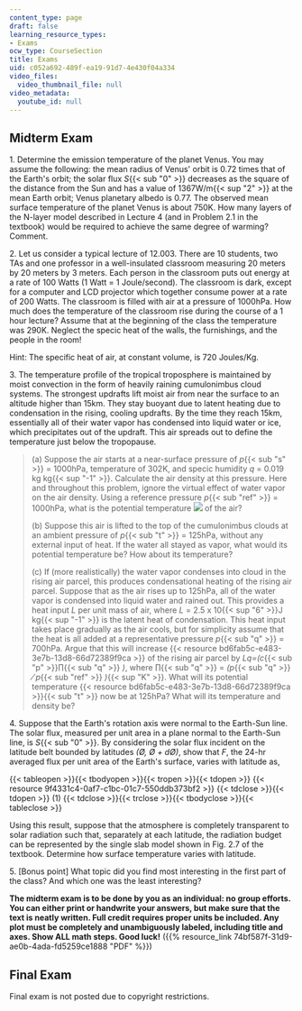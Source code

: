 ```yaml
---
content_type: page
draft: false
learning_resource_types:
- Exams
ocw_type: CourseSection
title: Exams
uid: c052a692-489f-ea19-91d7-4e430f04a334
video_files:
  video_thumbnail_file: null
video_metadata:
  youtube_id: null
---
```

## Midterm Exam

1\. Determine the emission temperature of the planet Venus. You may assume the following: the mean radius of Venus' orbit is 0.72 times that of the Earth's orbit; the solar flux _S_{{< sub "0" >}} decreases as the square of the distance from the Sun and has a value of 1367W/m{{< sup "2" >}} at the mean Earth orbit; Venus planetary albedo is 0.77. The observed mean surface temperature of the planet Venus is about 750K. How many layers of the N-layer model described in Lecture 4 (and in Problem 2.1 in the textbook) would be required to achieve the same degree of warming? Comment.

2\. Let us consider a typical lecture of 12.003. There are 10 students, two TAs and one professor in a well-insulated classroom measuring 20 meters by 20 meters by 3 meters. Each person in the classroom puts out energy at a rate of 100 Watts (1 Watt = 1 Joule/second). The classroom is dark, except for a computer and LCD projector which together consume power at a rate of 200 Watts. The classroom is filled with air at a pressure of 1000hPa. How much does the temperature of the classroom rise during the course of a 1 hour lecture? Assume that at the beginning of the class the temperature was 290K. Neglect the specic heat of the walls, the furnishings, and the people in the room!

Hint: The specific heat of air, at constant volume, is 720 Joules/Kg.

3\. The temperature profile of the tropical troposphere is maintained by moist convection in the form of heavily raining cumulonimbus cloud systems. The strongest updrafts lift moist air from near the surface to an altitude higher than 15km. They stay buoyant due to latent heating due to condensation in the rising, cooling updrafts. By the time they reach 15km, essentially all of their water vapor has condensed into liquid water or ice, which precipitates out of the updraft. This air spreads out to define the temperature just below the tropopause.

> (a) Suppose the air starts at a near-surface pressure of _p_{{< sub "s" >}} = 1000hPa, temperature of 302K, and specic humidity _q_ = 0.019 kg kg{{< sup "\-1" >}}. Calculate the air density at this pressure. Here and throughout this problem, ignore the virtual effect of water vapor on the air density. Using a reference pressure _p_{{< sub "ref" >}} = 1000hPa, what is the potential temperature ![](https://ocw.mit.edu/courses/earth-atmospheric-and-planetary-sciences/12-003-atmosphere-ocean-and-climate-dynamics-fall-2008/exams/untitled2.jpg) of the air?
> 
> (b) Suppose this air is lifted to the top of the cumulonimbus clouds at an ambient pressure of _p_{{< sub "t" >}} = 125hPa, without any external input of heat. If the water all stayed as vapor, what would its potential temperature be? How about its temperature?
> 
> (c) If (more realistically) the water vapor condenses into cloud in the rising air parcel, this produces condensational heating of the rising air parcel. Suppose that as the air rises up to 125hPa, all of the water vapor is condensed into liquid water and rained out. This provides a heat input _L_ per unit mass of air, where _L_ = 2.5 x 10{{< sup "6" >}}J kg{{< sup "\-1" >}} is the latent heat of condensation. This heat input takes place gradually as the air cools, but for simplicity assume that the heat is all added at a representative pressure _p_{{< sub "q" >}} = 700hPa. Argue that this will increase {{< resource bd6fab5c-e483-3e7b-13d8-66d72389f9ca >}} of the rising air parcel by _Lq=(c_{{< sub "p" >}}∏{{< sub "q" >}} _)_, where ∏{{< sub "q" >}} = _(p_{{< sub "q" >}} _⁄ p_{{< sub "ref" >}} _)_{{< sup "K" >}}. What will its potential temperature {{< resource bd6fab5c-e483-3e7b-13d8-66d72389f9ca >}}{{< sub "t" >}} now be at 125hPa? What will its temperature and density be?

4\. Suppose that the Earth's rotation axis were normal to the Earth-Sun line. The solar flux, measured per unit area in a plane normal to the Earth-Sun line, is _S_{{< sub "0" >}}. By considering the solar flux incident on the latitude belt bounded by latitudes _(Ø, Ø + dØ)_, show that _F_, the 24-hr averaged flux per unit area of the Earth's surface, varies with latitude as,

{{< tableopen >}}{{< tbodyopen >}}{{< tropen >}}{{< tdopen >}}
{{< resource 9f4331c4-0af7-c1bc-01c7-550ddb373bf2 >}}
{{< tdclose >}}{{< tdopen >}}
(1)
{{< tdclose >}}{{< trclose >}}{{< tbodyclose >}}{{< tableclose >}}

Using this result, suppose that the atmosphere is completely transparent to solar radiation such that, separately at each latitude, the radiation budget can be represented by the single slab model shown in Fig. 2.7 of the textbook. Determine how surface temperature varies with latitude.

5\. \[Bonus point\] What topic did you find most interesting in the first part of the class? And which one was the least interesting?

**The midterm exam is to be done by you as an individual: no group efforts. You can either print or handwrite your answers, but make sure that the text is neatly written. Full credit requires proper units be included. Any plot must be completely and unambiguously labeled, including title and axes. Show ALL math steps. Good luck!** ({{% resource_link 74bf587f-31d9-ae0b-4ada-fd5259ce1888 "PDF" %}})

## Final Exam

Final exam is not posted due to copyright restrictions.